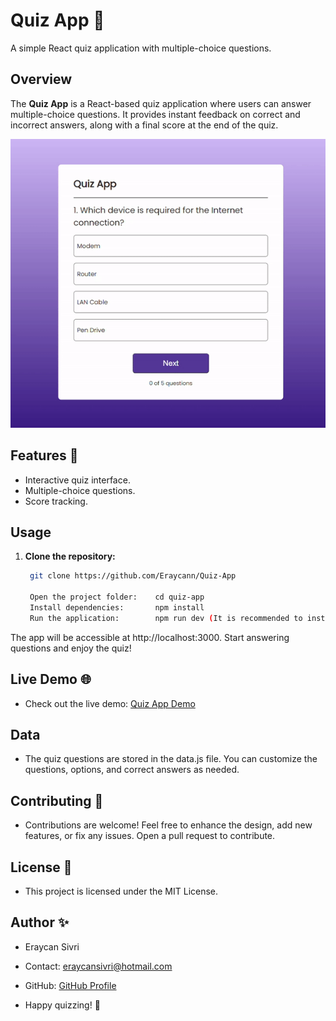 # Quiz App 🧠

A simple React quiz application with multiple-choice questions.

## Overview

The **Quiz App** is a React-based quiz application where users can answer multiple-choice questions. It provides instant feedback on correct and incorrect answers, along with a final score at the end of the quiz.

![Image Search Engine](./readme.gif)

## Features 🌟
   - Interactive quiz interface.
   - Multiple-choice questions.
   - Score tracking.

## Usage

1. **Clone the repository:**

   ```bash
    git clone https://github.com/Eraycann/Quiz-App

    Open the project folder:    cd quiz-app
    Install dependencies:       npm install
    Run the application:        npm run dev (It is recommended to install vite for react)

The app will be accessible at http://localhost:3000.
Start answering questions and enjoy the quiz!


## Live Demo 🌐
   - Check out the live demo: [Quiz App Demo](https://quiz-app-bay-sigma.vercel.app)

## Data
   - The quiz questions are stored in the data.js file. You can customize the questions, options, and correct answers as needed.

## Contributing 🤝
   - Contributions are welcome! Feel free to enhance the design, add new features, or fix any issues. Open a pull request to contribute.

## License 📜
   - This project is licensed under the MIT License.


## Author ✨
- Eraycan Sivri
- Contact: eraycansivri@hotmail.com
- GitHub: [GitHub Profile](https://github.com/Eraycann)

- Happy quizzing! 🎉


